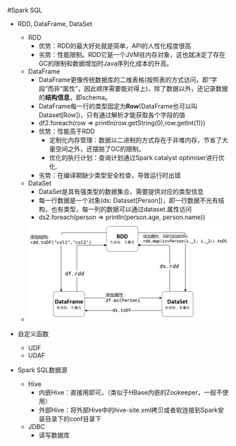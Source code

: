 #Spark SQL

- RDD, DataFrame, DataSet
    - RDD
        - 优势：RDD的最大好处就是简单，API的人性化程度很高
        - 劣势：性能限制。RDD它是一个JVM驻内存对象，这也就决定了存在GC的限制和数据增加时Java序列化成本的升高。
    - DataFrame
        - DataFrame更像传统数据库的二维表格(按照表的方式访问，即“字段”而非“属性”，因此顺序需要能对得上)，除了数据以外，还记录数据的**结构信息**，即schema。
        - DataFrame每一行的类型固定为**Row**(DataFrame也可以叫Dataset\[Row])，只有通过解析才能获取各个字段的值
        - df2.foreach(row => println(row.getString(0),row.getInt(1)))
        - 优势：性能高于RDD
            - 定制化内存管理：数据以二进制的方式存在于非堆内存，节省了大量空间之外，还摆脱了GC的限制。
            - 优化的执行计划：查询计划通过Spark catalyst optimiser进行优化.
        - 劣势：在编译期缺少类型安全检查，导致运行时出错
    - DataSet
        - DataSet是具有强类型的数据集合，需要提供对应的类型信息
        - 每一行数据是一个对象(ds: Dataset\[Person])，即一行数据不光有结构，也有类型，每一列的数据可以通过dataset.属性访问
        - ds2.foreach(person => println(person.age, person.name))
    - ![RDD,DataFrame,DataSet之间的相互转换](./images/RDD_DF_DS.PNG)

- 自定义函数
    - UDF
    - UDAF
    
- Spark SQL数据源
    - Hive
        - 内嵌Hive：直接用即可。（类似于HBase内嵌的Zookeeper，一般不使用）
        - 外部Hive：将外部Hive中的hive-site.xml拷贝或者软连接到Spark安装目录下的conf目录下
    - JDBC
        - 读写数据库